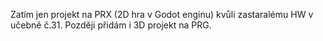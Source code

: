 Zatím jen projekt na PRX (2D hra v Godot enginu) kvůli zastaralému HW v učebně č.31. Později přidám i 3D projekt na PRG.
